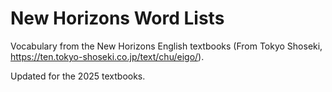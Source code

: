 # New Horizons Word Lists

 Vocabulary from the New Horizons English textbooks (From Tokyo Shoseki, https://ten.tokyo-shoseki.co.jp/text/chu/eigo/).

 Updated for the 2025 textbooks.
